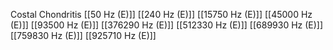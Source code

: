 Costal Chondritis
[[50 Hz (E)]]
[[240 Hz (E)]]
[[15750 Hz (E)]]
[[45000 Hz (E)]]
[[93500 Hz (E)]]
[[376290 Hz (E)]]
[[512330 Hz (E)]]
[[689930 Hz (E)]]
[[759830 Hz (E)]]
[[925710 Hz (E)]]